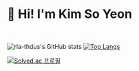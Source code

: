# 👋 Hi! I'm Kim So Yeon

<!--
**rla-thdus/rla-thdus** is a ✨ _special_ ✨ repository because its `README.md` (this file) appears on your GitHub profile.

Here are some ideas to get you started:

- 🔭 I’m currently working on ...
- 🌱 I’m currently learning ...
- 👯 I’m looking to collaborate on ...
- 🤔 I’m looking for help with ...
- 💬 Ask me about ...
- 📫 How to reach me: ...
- 😄 Pronouns: ...
- ⚡ Fun fact: ...
-->
<br>

![rla-thdus's GitHub stats](https://github-readme-stats.vercel.app/api?username=rla-thdus&show_icons=true&theme=tokyonight)
[![Top Langs](https://github-readme-stats.vercel.app/api/top-langs/?username=rla-thdus&layout=compact&theme=tokyonight&langs_count=4)](https://github.com/anuraghazra/github-readme-stats)

[![Solved.ac 프로필](http://mazassumnida.wtf/api/v2/generate_badge?boj=rla_thdus)](https://solved.ac/rla_thdus)
